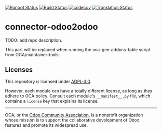 [![Runbot Status](https://runbot.odoo-community.org/runbot/badge/flat/209/14.0.svg)](https://runbot.odoo-community.org/runbot/repo/github-com-oca-connector-odoo2odoo-209)
[![Build Status](https://travis-ci.com/OCA/connector-odoo2odoo.svg?branch=14.0)](https://travis-ci.com/OCA/connector-odoo2odoo)
[![codecov](https://codecov.io/gh/OCA/connector-odoo2odoo/branch/14.0/graph/badge.svg)](https://codecov.io/gh/OCA/connector-odoo2odoo)
[![Translation Status](https://translation.odoo-community.org/widgets/connector-odoo2odoo-14-0/-/svg-badge.svg)](https://translation.odoo-community.org/engage/connector-odoo2odoo-14-0/?utm_source=widget)

<!-- /!\ do not modify above this line -->

# connector-odoo2odoo

TODO: add repo description.

<!-- /!\ do not modify below this line -->

<!-- prettier-ignore-start -->

[//]: # (addons)

This part will be replaced when running the oca-gen-addons-table script from OCA/maintainer-tools.

[//]: # (end addons)

<!-- prettier-ignore-end -->

## Licenses

This repository is licensed under [AGPL-3.0](LICENSE).

However, each module can have a totally different license, as long as they adhere to OCA
policy. Consult each module's `__manifest__.py` file, which contains a `license` key
that explains its license.

----

OCA, or the [Odoo Community Association](http://odoo-community.org/), is a nonprofit
organization whose mission is to support the collaborative development of Odoo features
and promote its widespread use.
